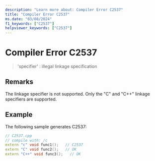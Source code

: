 ```yaml
---
description: "Learn more about: Compiler Error C2537"
title: "Compiler Error C2537"
ms.date: "03/08/2024"
f1_keywords: ["C2537"]
helpviewer_keywords: ["C2537"]
---
```

# Compiler Error C2537

> 'specifier' : illegal linkage specification

## Remarks

The linkage specifier is not supported. Only the "C" and "C++" linkage specifiers are supported.

## Example

The following sample generates C2537:

```cpp
// C2537.cpp
// compile with: /c
extern "c" void func1();   // C2537
extern "C" void func2();   // OK
extern "C++" void func3();   // OK
```

